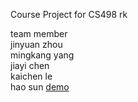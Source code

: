 Course Project for CS498 rk

team member<br />
  jinyuan zhou<br />
  mingkang yang<br />
  jiayi chen<br />
  kaichen le<br />
  hao sun
[demo](https://www.youtube.com/watch?v=NGMmY2x3EvU&feature=youtu.be)
